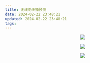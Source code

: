 ```yaml
---
title: 无线电传播预测
date: 2024-02-22 23:48:21
updated: 2024-02-22 23:48:21
tags:
---
```

<center>
<a href="https://www.hamqsl.com/solar.html" title="Click to add Solar-Terrestrial Data to your website!"><img src="https://www.hamqsl.com/solar101vhfpic.php"></a>

<a href="https://www.hamqsl.com/solar.html" title="Click to add Solar-Terrestrial Data to your website!"><img src="https://www.hamqsl.com/solarmap.php"></a>

<a href="https://www.hamqsl.com/solar.html" title="Click to add Solar-Terrestrial Data to your website!"><img src="https://www.hamqsl.com/solarsystem.php"></a>
</center>